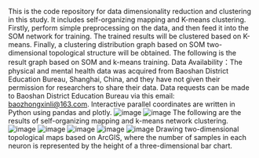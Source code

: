   This is the code repository for data dimensionality reduction and clustering in this study. It includes self-organizing mapping and K-means clustering. Firstly, perform simple preprocessing on the data, and then feed it into the SOM network for training. The trained results will be clustered based on K-means. Finally, a clustering distribution graph based on SOM two-dimensional topological structure will be obtained. The following is the result graph based on SOM and k-means training.
  Data Availability：The physical and mental health data was acquired from Baoshan District Education Bureau, Shanghai, China, and they have not given their permission for researchers to share their data. Data requests can be made to Baoshan District Education Bureau via this email: baozhongxinli@163.com.
  Interactive parallel coordinates are written in Python using pandas and plotly.
![image](https://github.com/user-attachments/assets/1d2d2875-8d83-4f1d-b6ba-6cf00d8bdb45)
![image](https://github.com/user-attachments/assets/4b925a04-e21a-42c3-b104-c15828a4fa12)
The following are the results of self-organizing mapping and k-means network clustering.
![image](https://github.com/user-attachments/assets/ae9f4924-f5ee-4e94-9fef-e0a4df0ea0c7)
![image](https://github.com/user-attachments/assets/45288a8a-c5ed-4469-a7bd-cf055b8dfec7)
![image](https://github.com/user-attachments/assets/7d751a0b-dab5-4290-9acc-16ed47e6ff89)
![image](https://github.com/user-attachments/assets/3b3ab80a-d628-45e3-ae8b-052be97780e6)
![image](https://github.com/user-attachments/assets/4f6829c5-ea6a-4033-bd04-5e600e025920)
  Drawing two-dimensional topological maps based on ArcGIS, where the number of samples in each neuron is represented by the height of a three-dimensional bar chart.
